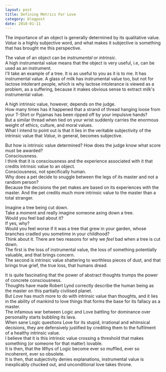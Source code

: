 ```yaml
---
layout: post
title: Defining Metrics For Love
category: blogpost
date: 2018-01-11
---
```


The importance of an object is generally determined by its qualitative value.<br>
*Value* is a highly subjective word, and what makes it subjective is something that has brought me this perspective.<br>

The value of an object can be *instrumental* or *intrinsic*.<br>
A high instrumental value means that the object is very useful, i.e, can be used as an instrument.<br>
I'll take an example of a tree. It is as useful to you as it is to me. It has instrumental value. A glass of milk has instrumental value too, but not for lactose intolerant people, which is why lactose intolerance is viewed as a problem, as a suffering, because it makes obvious sense to extract milk's instrumental value.<br>

A high intrinsic value, however, depends on the judge.<br>
How many times has it happened that a strand of thread hanging loose from your T-Shirt or Pyjamas has been ripped off by your impulsive hands?<br>
But a similar thread when tied on your wrist suddenly carries the enormous weight of ethics, culture, and moral values.<br>
What I intend to point out is that it lies in the veritable subjectivity of the intrinsic value that *Value*, in general, becomes subjective.<br>

But how is intrinsic value determined? How does the judge know what score must be awarded?<br>
Consciousness.<br>
I think that it is consciousness and the experience associated with it that credits intrinsic value to an object.<br>
Consciousness, not specifically human.<br>
Why does a pet decide to snuggle between the legs of its master and not a random person?<br>
Because the decisions the pet makes are based on its experiences with the master. And the pet credits much more intrinsic value to the master than a total stranger.<br>

Imagine a tree being cut down.<br>
Take a moment and really imagine someone axing down a tree.<br>
Would you feel bad about it?<br>
If yes, why?<br>
Would you feel worse if it was a tree that grew in your garden, whose branches cradled you sometime in your childhood?<br>
Think about it. There are two reasons for why we *feel* bad when a tree is cut down.<br>
The first is the loss of instrumental value, the loss of something potentially valuable, and that brings concern.<br>
The second is intrinsic value shattering to worthless pieces of dust, and that brings true grief, the true loss, that humans dread.

It is quite fascinating that the power of abstract thoughts trumps the power of concrete consciousness.<br>
Thoughts have made Robert Lynd correctly describe the human being as the master on this partially civilised planet.<br>
But *Love* has much more to do with intrinsic value than thoughts, and it lies in the ability of mankind to love things that forms the base for its fallacy as a master.<br>
The infamous war between Logic and Love battling for dominance over personality starts bubbling its lava.<br>
When sane Logic questions Love for its stupid, irrational and whimsical decisions, they are defensively justified by crediting them to the fulfilment of a healthy intrinsic value.<br>
I believe that it is this intrinsic value crossing a threshold that makes something (or someone for that matter) lovable.<br>
It is then, that the *Why*s of Logic become ever so muffled, ever so incoherent, ever so obsolete.<br>
It is then, that subjectivity denies explanations, instrumental value is inexplicably chucked out, and unconditional love takes throne.<br>
